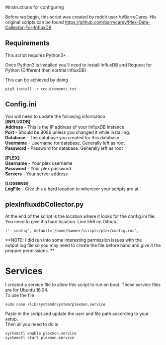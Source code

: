 #Instructions for configuring

Before we begin, this script was created by reddit user /u/BarryCarey. His original scripts can be found https://github.com/barrycarey/Plex-Data-Collector-For-InfluxDB

## Requirements

This script requires Python3+ .

Once Python3 is installed you'll need to install InfluxDB and Request for Python (Different then normal InfluxDB)

This can be achieved by doing
```
pip3 install -r requirements.txt
```


## Config.ini

You will need to update the following information  
**[INFLUXDB]**  
**Address** - This is the IP address of your InfluxDB instance  
**Port** - Should be 8086 unless you changed it while installing.   
**Database** - The database you created for this database  
**Username** - Username for database. Generally left as root  
**Password** - Password for database. Generally left as root  

**[PLEX]**  
**Username** - Your plex username  
**Password** - Your plex password  
**Servers** - Your server address  
 
**[LOGGING]**  
**LogFile** - Give this a hard location to wherever your scripts are at. 


## plexInfluxdbCollector.py
At the end of the script is the location where it looks for the config.ini file. You need to give it a hard location. Line 556 on Github. 
```
('--config', default='/home/hammer/scripts/plex/config.ini',
```

**NOTE: I did run into some interesting permission issues with the output.log file so you may need to create the file before hand and give it the propper permissions. **

# Services
I created a service file to allow this script to run on boot. These service files are for Ubuntu 16.04.  
To use the file
```
sudo nano /lib/systemd/system/plexmon.service
```
Paste in the script and update the user and file path according to your setup.   
Then all you need to do is 
```
systemctl enable plexmon.service
systemctl start plexmon.service
```
